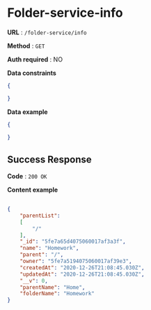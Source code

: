 # Folder-service-info 

**URL** : `/folder-service/info`

**Method** : `GET`

**Auth required** : NO

**Data constraints**

```json
{

}
```
**Data example**

```json
{
    
}
```

## Success Response

**Code** : `200 OK`

**Content example**

```json
	
{
	"parentList": 
	[
		"/"
  	],
  	"_id": "5fe7a65d4075060017af3a3f",
  	"name": "Homework",
  	"parent": "/",
  	"owner": "5fe7a5194075060017af39e3",
  	"createdAt": "2020-12-26T21:08:45.030Z",
  	"updatedAt": "2020-12-26T21:08:45.030Z",
  	"__v": 0,
  	"parentName": "Home",
  	"folderName": "Homework"
}
	
```

